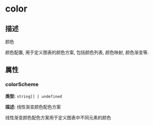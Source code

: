 # color
## 描述
颜色

颜色配置, 用于定义图表的颜色方案, 包括颜色列表, 颜色映射, 颜色渐变等.


## 属性

### colorScheme

**类型:** `string[] | undefined`

**描述:**
线性渐变颜色配色方案

线性渐变颜色配色方案用于定义图表中不同元素的颜色